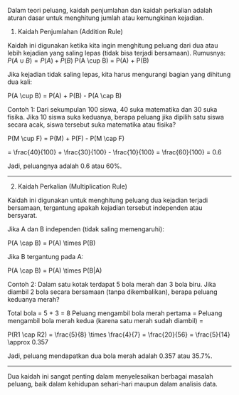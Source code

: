 Dalam teori peluang, kaidah penjumlahan dan kaidah perkalian adalah aturan dasar untuk menghitung jumlah atau kemungkinan kejadian.

1. Kaidah Penjumlahan (Addition Rule)

Kaidah ini digunakan ketika kita ingin menghitung peluang dari dua atau lebih kejadian yang saling lepas (tidak bisa terjadi bersamaan). Rumusnya:
$P(A \cup B) = P(A) + P(B)$
P(A \cup B) = P(A) + P(B)

Jika kejadian tidak saling lepas, kita harus mengurangi bagian yang dihitung dua kali:

P(A \cup B) = P(A) + P(B) - P(A \cap B)

Contoh 1:
Dari sekumpulan 100 siswa, 40 suka matematika dan 30 suka fisika. Jika 10 siswa suka keduanya, berapa peluang jika dipilih satu siswa secara acak, siswa tersebut suka matematika atau fisika?

P(M \cup F) = P(M) + P(F) - P(M \cap F)

= \frac{40}{100} + \frac{30}{100} - \frac{10}{100} = \frac{60}{100} = 0.6

Jadi, peluangnya adalah 0.6 atau 60%.


---

2. Kaidah Perkalian (Multiplication Rule)

Kaidah ini digunakan untuk menghitung peluang dua kejadian terjadi bersamaan, tergantung apakah kejadian tersebut independen atau bersyarat.

Jika A dan B independen (tidak saling memengaruhi):


P(A \cap B) = P(A) \times P(B)

Jika B tergantung pada A:


P(A \cap B) = P(A) \times P(B|A)

Contoh 2:
Dalam satu kotak terdapat 5 bola merah dan 3 bola biru. Jika diambil 2 bola secara bersamaan (tanpa dikembalikan), berapa peluang keduanya merah?

Total bola = 5 + 3 = 8
Peluang mengambil bola merah pertama = 
Peluang mengambil bola merah kedua (karena satu merah sudah diambil) = 

P(R1 \cap R2) = \frac{5}{8} \times \frac{4}{7} = \frac{20}{56} = \frac{5}{14} \approx 0.357

Jadi, peluang mendapatkan dua bola merah adalah 0.357 atau 35.7%.


---

Dua kaidah ini sangat penting dalam menyelesaikan berbagai masalah peluang, baik dalam kehidupan sehari-hari maupun dalam analisis data.

